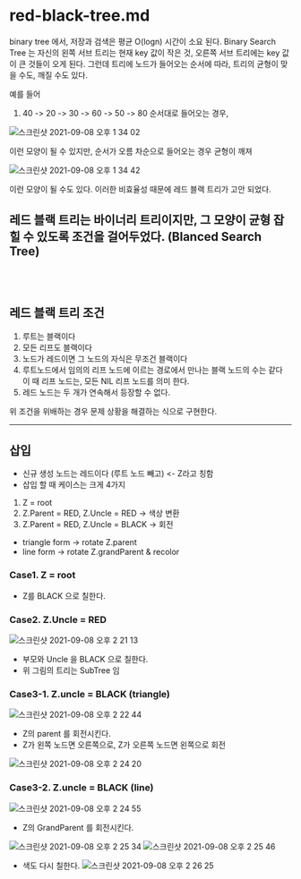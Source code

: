 # red-black-tree.md

binary tree 에서, 저장과 검색은 평균 O(logn) 시간이 소요 된다.
Binary Search Tree 는 자신의 왼쪽 서브 트리는 현재 key 값이 작은 것, 오른쪽 서브 트리에는 key 값이 큰 것들이 오게 된다.
그런데 트리에 노드가 들어오는 순서에 따라, 트리의 균형이 맞을 수도, 깨질 수도 있다.

예를 들어 
1. 40 -> 20 -> 30 -> 60 -> 50 -> 80 순서대로 들어오는 경우,

![스크린샷 2021-09-08 오후 1 34 02](https://user-images.githubusercontent.com/45758481/132447055-27a6a9a1-e39a-4a58-aa19-f0bd6191c3ce.png)

이런 모양이 될 수 있지만, 순서가 오름 차순으로 들어오는 경우 균형이 깨져

![스크린샷 2021-09-08 오후 1 34 42](https://user-images.githubusercontent.com/45758481/132447106-8b93963d-65ac-4a33-a4b6-eb38eb1258ea.png)

이런 모양이 될 수도 있다. 이러한 비효율성 때문에 레드 블랙 트리가 고안 되었다.

레드 블랙 트리는 바이너리 트리이지만, 그 모양이 균형 잡힐 수 있도록 조건을 걸어두었다. (Blanced Search Tree)
---
</br> </br>

## 레드 블랙 트리 조건
1. 루트는 블랙이다
2. 모든 리프도 블랙이다
3. 노드가 레드이면 그 노드의 자식은 무조건 블랙이다
4. 루트노드에서 임의의 리프 노드에 이르는 경로에서 만나는 블랙 노드의 수는 같다 </br>
이 때 리프 노드는, 모든 NIL 리프 노드를 의미 한다.
5. 레드 노드는 두 개가 연속해서 등장할 수 없다.

위 조건을 위배하는 경우 문제 상황을 해결하는 식으로 구현한다. 

---

## 삽입
- 신규 생성 노드는 레드이다 (루트 노드 빼고) <- Z라고 칭함
- 삽입 할 때 케이스는 크게 4가지
1. Z = root
2. Z.Parent = RED, Z.Uncle = RED -> 색상 변환
3. Z.Parent = RED, Z.Uncle = BLACK -> 회전
- triangle form -> rotate Z.parent
- line form -> rotate Z.grandParent & recolor


### Case1. Z = root
- Z를 BLACK 으로 칠한다.

### Case2. Z.Uncle = RED

![스크린샷 2021-09-08 오후 2 21 13](https://user-images.githubusercontent.com/45758481/132450992-cb154110-b3fb-4634-9e35-77ca2cf8e072.png)

- 부모와 Uncle 을 BLACK 으로 칠한다.
- 위 그림의 트리는 SubTree 임

### Case3-1. Z.uncle = BLACK (triangle)
![스크린샷 2021-09-08 오후 2 22 44](https://user-images.githubusercontent.com/45758481/132451116-f6bf0663-6356-4e59-a243-a319f93dd35d.png)
- Z의 parent 를 회전시킨다.
- Z가 왼쪽 노드면 오른쪽으로, Z가 오른쪽 노드면 왼쪽으로 회전

![스크린샷 2021-09-08 오후 2 24 20](https://user-images.githubusercontent.com/45758481/132451262-77c38640-2ab4-4efb-a191-73d14b7d1065.png)

### Case3-2. Z.uncle = BLACK (line)
![스크린샷 2021-09-08 오후 2 24 55](https://user-images.githubusercontent.com/45758481/132451308-afc206dd-3533-439a-b007-c293de43278f.png)
 - Z의 GrandParent 를 회전시킨다.

![스크린샷 2021-09-08 오후 2 25 34](https://user-images.githubusercontent.com/45758481/132451375-364b4e17-a970-4f49-9e62-b3d602be3826.png)
![스크린샷 2021-09-08 오후 2 25 46](https://user-images.githubusercontent.com/45758481/132451389-b2f7a98d-459b-46d2-937c-f5b5636eda94.png)

 - 색도 다시 칠한다.
![스크린샷 2021-09-08 오후 2 26 25](https://user-images.githubusercontent.com/45758481/132451453-1063b670-7582-4ee5-8d1c-1231db75b2ac.png)
